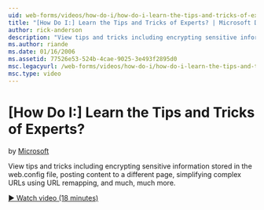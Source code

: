 ```yaml
---
uid: web-forms/videos/how-do-i/how-do-i-learn-the-tips-and-tricks-of-experts
title: "[How Do I:] Learn the Tips and Tricks of Experts? | Microsoft Docs"
author: rick-anderson
description: "View tips and tricks including encrypting sensitive information stored in the web.config file, posting content to a different page, simplifying complex URLs..."
ms.author: riande
ms.date: 01/16/2006
ms.assetid: 77526e53-524b-4cae-9025-3e493f2895d0
msc.legacyurl: /web-forms/videos/how-do-i/how-do-i-learn-the-tips-and-tricks-of-experts
msc.type: video
---
```

# [How Do I:] Learn the Tips and Tricks of Experts?

by [Microsoft](https://github.com/microsoft)

View tips and tricks including encrypting sensitive information stored in the web.config file, posting content to a different page, simplifying complex URLs using URL remapping, and much, much more.

[&#9654; Watch video (18 minutes)](https://channel9.msdn.com/Blogs/ASP-NET-Site-Videos/how-do-i-learn-the-tips-and-tricks-of-experts)
